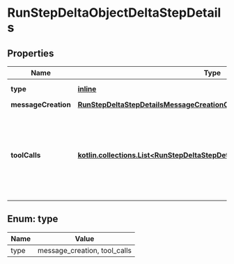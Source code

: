 
# RunStepDeltaObjectDeltaStepDetails

## Properties
| Name | Type | Description | Notes |
| ------------ | ------------- | ------------- | ------------- |
| **type** | [**inline**](#Type) | Always &#x60;message_creation&#x60;. |  |
| **messageCreation** | [**RunStepDeltaStepDetailsMessageCreationObjectMessageCreation**](RunStepDeltaStepDetailsMessageCreationObjectMessageCreation.md) |  |  [optional] |
| **toolCalls** | [**kotlin.collections.List&lt;RunStepDeltaStepDetailsToolCallsObjectToolCallsInner&gt;**](RunStepDeltaStepDetailsToolCallsObjectToolCallsInner.md) | An array of tool calls the run step was involved in. These can be associated with one of three types of tools: &#x60;code_interpreter&#x60;, &#x60;file_search&#x60;, or &#x60;function&#x60;.  |  [optional] |


<a id="Type"></a>
## Enum: type
| Name | Value |
| ---- | ----- |
| type | message_creation, tool_calls |



